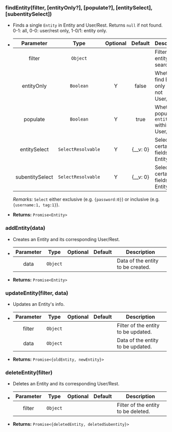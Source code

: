### findEntity(filter, [entityOnly?], [populate?], [entitySelect], [subentitySelect])
- Finds a single `Entity` in Entity and User/Rest. Returns `null` if not found. 0-1: all, 0-0: user/rest only, 1-0/1: entity only.
-   | Parameter       | Type               | Optional | Default  | Description |
    |:---------------:|:------------------:|:--------:|:--------:|-|
    | filter          | `Object`           |          |          | Filter of the entity to be searched. |
    | entityOnly      | `Boolean`          | Y        | false    | Whether to find Entity only and not User/Rest. |
    | populate        | `Boolean`          | Y        | true     | Whether to populate `entity` within User/Rest. |
    | entitySelect    | `SelectResolvable` | Y        | {__v: 0} | Select certain fields of the Entity. |
    | subentitySelect | `SelectResolvable` | Y        | {__v: 0} | Select certain fields of the Entity. |
    
    *Remarks:* `Select` either exclusive (e.g. `{password:0}`) or inclusive (e.g. `{username:1, tag:1}`).
- **Returns:** `Promise<Entity>`

### addEntity(data)
- Creates an Entity and its corresponding User/Rest.
-   | Parameter | Type     | Optional | Default | Description |
    |:---------:|:--------:|:--------:|:-------:|-|
    | data      | `Object` |          |         | Data of the entity to be created. |
- **Returns:** `Promise<Entity>`

### updateEntity(filter, data)
- Updates an Entity's info.
-   | Parameter | Type     | Optional | Default | Description |
    |:---------:|:--------:|:--------:|:-------:|-|
    | filter    | `Object` |          |         | Filter of the entity to be updated. |
    | data      | `Object` |          |         | Data of the entity to be updated. |
- **Returns:** `Promise<{oldEntity, newEntity}>`

### deleteEntity(filter)
- Deletes an Entity and its corresponding User/Rest.
-   | Parameter | Type     | Optional | Default | Description |
    |:---------:|:--------:|:--------:|:-------:|-|
    | filter    | `Object` |          |         | Filter of the entity to be deleted. |
- **Returns:** `Promise<{deletedEntity, deletedSubentity}>`
